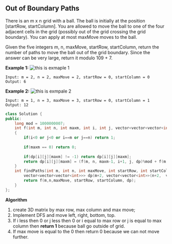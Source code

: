 ## Out of Boundary Paths

There is an m x n grid with a ball. The ball is initially at the position [startRow, startColumn]. You are allowed to move the ball to one of the four adjacent cells in the grid (possibly out of the grid crossing the grid boundary). You can apply at most maxMove moves to the ball.

Given the five integers m, n, maxMove, startRow, startColumn, return the number of paths to move the ball out of the grid boundary. Since the answer can be very large, return it modulo 109 + 7.

**Example 1:**
![this is exmaple 1](https://assets.leetcode.com/uploads/2021/04/28/out_of_boundary_paths_1.png)
```
Input: m = 2, n = 2, maxMove = 2, startRow = 0, startColumn = 0
Output: 6
```

**Example 2:**
![this is exmpale 2](https://assets.leetcode.com/uploads/2021/04/28/out_of_boundary_paths_2.png)
```
Input: m = 1, n = 3, maxMove = 3, startRow = 0, startColumn = 1
Output: 12
```

```cpp
class Solution {
public:
    long mod = 1000000007;
    int f(int m, int n, int maxm, int i, int j, vector<vector<vector<int>>> &dp)
    {
        if(i<0 or j<0 or i==m or j==n) return 1;
        
        if(maxm == 0) return 0;
        
        if(dp[i][j][maxm] != -1) return dp[i][j][maxm];
        return dp[i][j][maxm] = (f(m, n, maxm-1, i+1, j, dp)%mod + f(m, n, maxm-1, i-1, j, dp)%mod + f(m, n, maxm-1, i, j+1, dp)%mod + f(m, n, maxm-1, i, j-1, dp)%mod)%mod;
    }
    int findPaths(int m, int n, int maxMove, int startRow, int startColumn) {
        vector<vector<vector<int>>> dp(m+2, vector<vector<int>>(n+2,  vector<int>(maxMove+1, -1)));
        return f(m,n,maxMove, startRow, startColumn, dp);
    }
};
```

**Algorithm**
1. create 3D matrix by max row, max column and max move;
2. Implement DFS and move left, right, bottom, top.
3. If i less then 0 or j less then 0 or i equal to max row or j is equal to max column then **return 1** because ball go outside of grid.
4. If max move is equal to the 0 then return 0 because we can not move further.
